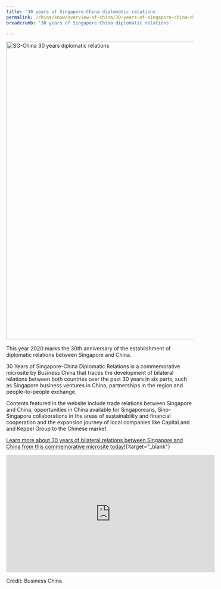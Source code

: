 ```yaml
---
title: '30 years of Singapore-China diplomatic relations'
permalink: /china/know/overview-of-china/30-years-of-singapore-china-diplomatic-relations/
breadcrumb: '30 years of Singapore-China diplomatic relations'

---
```



<img src="\images\china-overview\SG-China-relations.png" alt="SG-China 30 years diplomatic relations" style="width:800px;" />

This year 2020 marks the 30th anniversary of the establishment of diplomatic relations between Singapore and China. 

30 Years of Singapore-China Diplomatic Relations is a commemorative microsite by Business China that traces the development of bilateral relations between both countries over the past 30 years in six parts, such as Singapore business ventures in China, partnerships in the region and people-to-people exchange. 

Contents featured in the website include trade relations between Singapore and China, opportunities in China available for Singaporeans, Sino-Singapore collaborations in the areas of sustainability and financial cooperation and the expansion journey of local companies like CapitaLand and Keppel Group to the Chinese market.

[Learn more about 30 years of bilateral relations between Singapore and China from this commemorative microsite today!](https://sgchina30.businesschina.org.sg/en/index.html){:target="_blank"}

<div class="bp-youtube">
<iframe width="560" height="315" src="https://www.youtube.com/embed/5jLwc1Yo9nA" frameborder="0" allow="accelerometer; autoplay; clipboard-write; encrypted-media; gyroscope; picture-in-picture" allowfullscreen></iframe>
</div>

Credit: Business China 